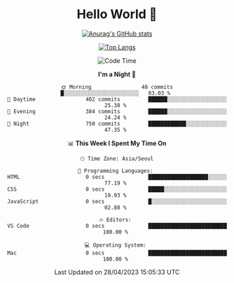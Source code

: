 <div align="center">

# Hello World 👋

[![Anurag's GitHub stats](https://github-readme-stats.vercel.app/api?username=taeho0888&show_icons=true&theme=dracula)](https://github.com/anuraghazra/github-readme-stats)

[![Top Langs](https://github-readme-stats.vercel.app/api/top-langs/?username=taeho0888&theme=dracula)](https://github.com/anuraghazra/github-readme-stats)
<!--
**taeho0888/taeho0888** is a ✨ _special_ ✨ repository because its `README.md` (this file) appears on your GitHub profile.

<!--START_SECTION:waka-->
![Code Time](http://img.shields.io/badge/Code%20Time-27%20hrs%2025%20mins-blue)

**I'm a Night 🦉** 

```text
🌞 Morning                48 commits          █░░░░░░░░░░░░░░░░░░░░░░░░   03.03 % 
🌆 Daytime                402 commits         ██████░░░░░░░░░░░░░░░░░░░   25.38 % 
🌃 Evening                384 commits         ██████░░░░░░░░░░░░░░░░░░░   24.24 % 
🌙 Night                  750 commits         ████████████░░░░░░░░░░░░░   47.35 % 
```


📊 **This Week I Spent My Time On** 

```text
🕑︎ Time Zone: Asia/Seoul

💬 Programming Languages: 
HTML                     0 secs              ███████████████████░░░░░░   77.19 % 
CSS                      0 secs              █████░░░░░░░░░░░░░░░░░░░░   19.93 % 
JavaScript               0 secs              █░░░░░░░░░░░░░░░░░░░░░░░░   02.88 % 

🔥 Editors: 
VS Code                  0 secs              █████████████████████████   100.00 % 

💻 Operating System: 
Mac                      0 secs              █████████████████████████   100.00 % 
```


 Last Updated on 28/04/2023 15:05:33 UTC
<!--END_SECTION:waka-->
</div>
